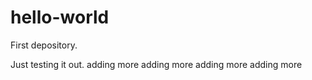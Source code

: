 # hello-world
First depository.

Just testing it out.
adding more
adding more
adding more
adding more
